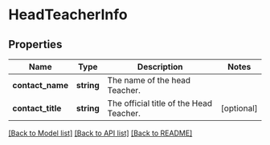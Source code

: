 # HeadTeacherInfo

## Properties
Name | Type | Description | Notes
------------ | ------------- | ------------- | -------------
**contact_name** | **string** | The name of the head Teacher. | 
**contact_title** | **string** | The official title of the Head Teacher. | [optional] 

[[Back to Model list]](../README.md#documentation-for-models) [[Back to API list]](../README.md#documentation-for-api-endpoints) [[Back to README]](../README.md)


